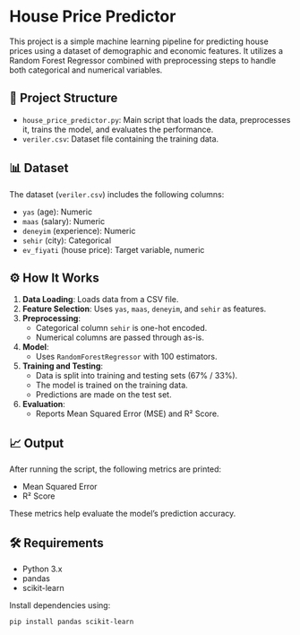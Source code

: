 # House Price Predictor

This project is a simple machine learning pipeline for predicting house prices using a dataset of demographic and economic features. It utilizes a Random Forest Regressor combined with preprocessing steps to handle both categorical and numerical variables.

## 📂 Project Structure

- `house_price_predictor.py`: Main script that loads the data, preprocesses it, trains the model, and evaluates the performance.
- `veriler.csv`: Dataset file containing the training data.

## 📊 Dataset

The dataset (`veriler.csv`) includes the following columns:

- `yas` (age): Numeric
- `maas` (salary): Numeric
- `deneyim` (experience): Numeric
- `sehir` (city): Categorical
- `ev_fiyati` (house price): Target variable, numeric

## ⚙️ How It Works

1. **Data Loading**: Loads data from a CSV file.
2. **Feature Selection**: Uses `yas`, `maas`, `deneyim`, and `sehir` as features.
3. **Preprocessing**:
   - Categorical column `sehir` is one-hot encoded.
   - Numerical columns are passed through as-is.
4. **Model**:
   - Uses `RandomForestRegressor` with 100 estimators.
5. **Training and Testing**:
   - Data is split into training and testing sets (67% / 33%).
   - The model is trained on the training data.
   - Predictions are made on the test set.
6. **Evaluation**:
   - Reports Mean Squared Error (MSE) and R² Score.

## 📈 Output

After running the script, the following metrics are printed:

- Mean Squared Error
- R² Score

These metrics help evaluate the model’s prediction accuracy.

## 🛠 Requirements

- Python 3.x
- pandas
- scikit-learn

Install dependencies using:

```bash
pip install pandas scikit-learn
